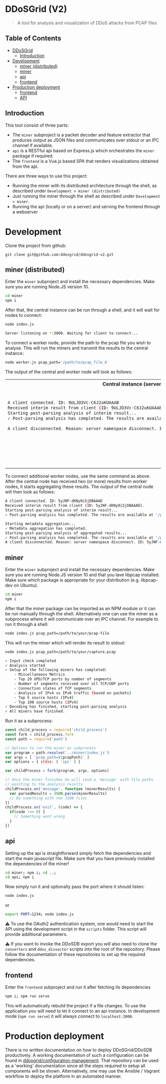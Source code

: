 # DDoSGrid (V2)
> A tool for analysis and visualization of DDoS attacks from PCAP files

## Table of Contents

   * [DDoSGrid](#ddosgrid)
      * [Introduction](#introduction)
   * [Development](#development)
      * [miner (distributed)](#miner-distributed)
      * [miner](#miner)
      * [api](#api)
      * [frontend](#frontend)
   * [Production deployment](#production-deployment)
      * [frontend](#frontend-1)
      * [API](#api-1)

## Introduction

This tool consist of three parts:
* The `miner` subproject is a packet decoder and feature extractor that produces output as JSON files and communicates over stdout or an IPC channel if available.
* `api` is a RESTful api based on Express.js which orchestrates the `miner` package if required.
* The `frontend` is a Vue.js based SPA that renders visualizations obtained from the api.

There are three ways to use this project:
* Running the miner with its distributed architecture through the shell, as described under `Development > miner (distributed)`
* Just running the miner through the shell as described under `Development > miner`.
* Running the api (locally or on a server) and serving the frontend through a webserver

# Development

Clone the project from github:
```
git clone git@github.com:ddosgrid/ddosgrid-v2.git
```

## miner (distributed)

Enter the `miner` subproject and install the necessary dependencies. Make sure you are running Node.JS version 10.
```bash
cd miner
npm i
```
After that, the central instance can be run through a shell, and it will wait for nodes to connect:
```bash
node index.js
```

```bash
Server listening on *:3000. Waiting for client to connect...
```

To connect a worker node, provide the path to the pcap file you wish to analyse. This will run the miners and transmit the results to the central instance:
```bash
node worker.js pcap_path='/path/to/pcap_file_A'
```

The output of the central and worker node will look as follows:

<table>
<tr>
<th>Central instance (server)</th>
<th>Worker instance (client)</th>
</tr>
<tr>
<td>

```bash
A client connected. ID: 9ULJO3Vc-C6J2uKUAAAB
Received interim result from client (ID: 9ULJO3Vc-C6J2uKUAAAB).
Starting post-parsing analysis of interim result...
✓ Post-parsing analysis has completed. The results are available at '/path/to/pcap_file_directory/'

A client disconnected. Reason: server namespace disconnect. ID: 9ULJO3Vc-C6J2uKUAAAB







```
</td>
<td>

```bash
Checking input values...
✓ Setup of the following miners has completed (0.001s):
        - Miscellaneous Metrics
        - Top 20 UDP/TCP ports by number of segments
        - Ratio between UDP and TCP segments
        - Analysis of IPv4 vs IPv6 traffic (based on packets)
        - Top 5 source hosts (IPv4)
        - Most used HTTP verbs
        - Top 10 most used Browser and OS Combinations
✓ Analysis has started...
✓ Decoding has started...
        ◴  0.001 × 10⁶ PCAP packets analysed. Current Heap Memory usage: 20MB
✓ Decoding has finished (0.768s), sending interim results to server... 
```

</td>
</tr>
</table>

To connect additional worker nodes, use the same command as above. After the central node has received two (or more) results from worker nodes, it starts aggregating these results. The output of the central node will then look as follows:
```bash
A client connected. ID: 5yJNF-dKNy0i5jDBAAAD
Received interim result from client (ID: 5yJNF-dKNy0i5jDBAAAD).
Starting post-parsing analysis of interim result...
✓ Post-parsing analysis has completed. The results are available at '/path/to/pcap_file_directory/'

Starting metadata aggregation...
✓ Metadata aggregation has completed.
Starting post-parsing analysis of aggregated results...
✓ Post-parsing analysis has completed. The results are available at '/path/to/pcap_file_directory/aggregated/'
A client disconnected. Reason: server namespace disconnect. ID: 5yJNF-dKNy0i5jDBAAAD
```
## miner
Enter the `miner` subproject and install the necessary dependencies. Make sure you are running Node.JS version 10 and that you lave libpcap installed. Make sure which package is appropriate for your distribution (e.g. libpcap-dev on Ubuntu).
```bash
cd miner
npm i
```
After that the miner package can be imported as an NPM module or it can be run manually through the shell. Alternatively one can use the miner as a subprocess where it will communicate over an IPC channel.
For example to run it through a shell:
```bash
node index.js pcap_path=/path/to/your/pcap-file
```
This will run the miner which will render its result to stdout:
```bash
node index.js pcap_path=/path/to/your/capture.pcap

✓ Input check completed
✓ Analysis started
✓ Setup of the following miners has completed:
	- Miscellaneous Metrics
	- Top 20 UPD/TCP ports by number of segments
	- Number of segments received over all TCP/UDP ports
	- Connection states of TCP segments
	- Analysis of IPv4 vs IPv6 traffic (based on packets)
	- Top 5 source hosts (IPv4)
	- Top 100 source hosts (IPv4)
✓ Decoding has finished, starting post-parsing analysis
✓ All miners have finished.

```

Run it as a subprocess:
```javascript
const child_process = require('child_process')
const fork = child_process.fork
const path = require('path')

// Options to run the miner as subprocess
var program = path.resolve('../miner/index.js')
var args = [ `pcap_path=${pcapPath}` ]
var options = { stdio: [ 'ipc' ] }

var childProcess = fork(program, args, options)

// Once the miner finishes he will send a 'message' with file paths
// pointing to the analysis results
childProcess.on('message', function (minerResults) {
  var parsedResults = JSON.parse(minerResults)
  // Do something with the JSON files
})
childProcess.on('exit', (code) => {
  if(code !== 0) {
    // Something went wrong
  }
})
```

## api
Setting up the api is straightforward simply fetch the dependencies and start the main javascript file. Make sure that you have previously installed the dependencies of the miner!
```bash
cd miner; npm i; cd ..;
cd api; npm i
```
Now simply run it and optionally pass the port where it should listen:
```bash
node index.js
```
or
```bash
export PORT=1234; node index.js
```
:warning: To use the OAuth2 authentication system, one would need to start the API using the development script in the `scripts` folder. This script will provide additional parameters.

:warning: If you want to invoke the DDoSDB export you will also need to clone the `converters` and `ddos_dissector` scripts into the root of the repository. Please follow the documentation of these repositories to set up the required dependencies.

## frontend
Enter the `frontend` subproject and run it after fetching its dependencies
```bash
npm i; npm run serve
```
This will automatically rebuild the project if a file changes. 
To use the application you will need to let it connect to an api instance.
In development mode (`npm run serve`) it will always connect to `localhost:3000`.

# Production deployment
There is no written documentation on how to deploy DDoSGrid/DDoSDB productively. A working documentation of such a configuration can be found in [ddosgrid/configuration-management](https://github.com/ddosgrid/configuration-management). That repository can be used as a 'working' documentation since all the steps required to setup all components will be shown. Alternatively, one may use the Ansible / Vagrant workflow to deploy the platform in an automated manner.
